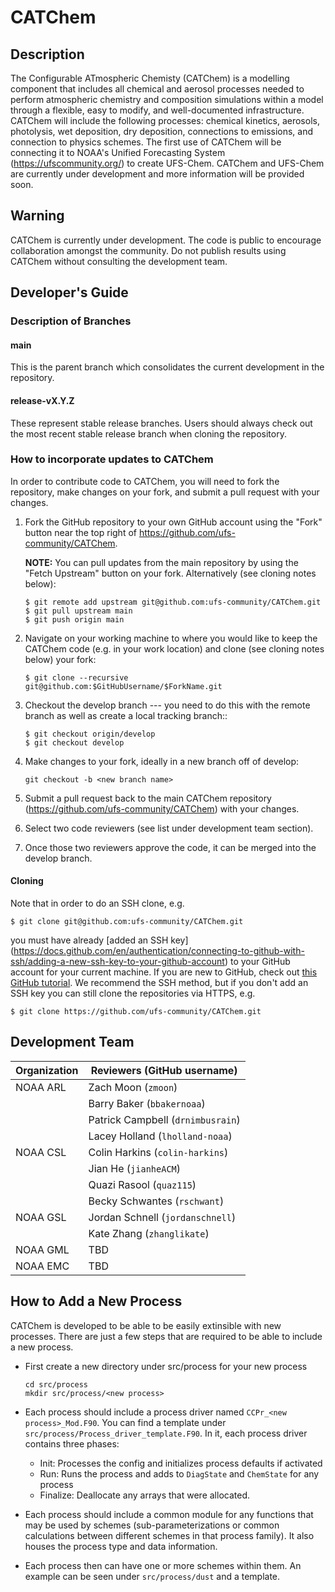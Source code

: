 # CATChem

## Description

The Configurable ATmospheric Chemisty (CATChem) is a modelling component
that includes all chemical and aerosol processes needed to perform
atmospheric chemistry and composition simulations within a model
through a flexible, easy to modify, and well-documented infrastructure.
CATChem will include the following processes:
chemical kinetics, aerosols, photolysis, wet deposition, dry deposition,
connections to emissions, and connection to physics schemes.
The first use of CATChem will be connecting it to NOAA's
Unified Forecasting System (https://ufscommunity.org/) to create UFS-Chem.
CATChem and UFS-Chem are currently under development and more information will be provided soon.

## Warning

CATChem is currently under development.
The code is public to encourage collaboration amongst the community.
Do not publish results using CATChem without consulting the development team.

## Developer's Guide

### Description of Branches

#### main

This is the parent branch which
consolidates the current development in the repository.

#### release-vX.Y.Z

These represent stable release branches.
Users should always check out the most recent stable release branch
when cloning the repository.

### How to incorporate updates to CATChem

In order to contribute code to CATChem, you will need to fork the
repository, make changes on your fork, and submit a pull request with your
changes.

1. Fork the GitHub repository to your own GitHub account
   using the "Fork" button near the top right of
   <https://github.com/ufs-community/CATChem>.

   **NOTE:** You can pull updates from the main repository
   by using the "Fetch Upstream" button on your fork.
   Alternatively (see cloning notes below):
   ```
   $ git remote add upstream git@github.com:ufs-community/CATChem.git
   $ git pull upstream main
   $ git push origin main
   ```

2. Navigate on your working machine
   to where you would like to keep the CATChem code
   (e.g. in your work location) and clone (see cloning notes below) your fork:
   ```
   $ git clone --recursive git@github.com:$GitHubUsername/$ForkName.git
   ```

3. Checkout the develop branch --- you need to do this with the remote branch
   as well as create a local tracking branch::
   ```
   $ git checkout origin/develop
   $ git checkout develop
   ```

4. Make changes to your fork, ideally in a new branch off of develop:
   ```
   git checkout -b <new branch name>
   ```

5. Submit a pull request back to the main CATChem repository (<https://github.com/ufs-community/CATChem>)
   with your changes.

6. Select two code reviewers (see list under development team section).

7. Once those two reviewers approve the code, it can be merged into the develop branch.

#### Cloning

Note that in order to do an SSH clone, e.g.
```
$ git clone git@github.com:ufs-community/CATChem.git
```

you must have already
[added an SSH key] (https://docs.github.com/en/authentication/connecting-to-github-with-ssh/adding-a-new-ssh-key-to-your-github-account)
to your GitHub account for your current machine.
If you are new to GitHub, check out
[this GitHub tutorial](https://jlord.us/git-it/).
We recommend the SSH method, but if you don't add an SSH key
you can still clone the repositories via HTTPS, e.g.

```
$ git clone https://github.com/ufs-community/CATChem.git
```

## Development Team

| Organization |  Reviewers (GitHub username) |
| ------------ | -----------------------------|
| NOAA ARL     | Zach Moon (`zmoon`) |
|              | Barry Baker (`bbakernoaa`) |
|              | Patrick Campbell (`drnimbusrain`)|
|              | Lacey Holland (`lholland-noaa`)|
| NOAA CSL     | Colin Harkins (`colin-harkins`)|
|              | Jian He (`jianheACM`) |
|              | Quazi Rasool (`quaz115`) |
|              | Becky Schwantes (`rschwant`) |
| NOAA GSL     | Jordan Schnell (`jordanschnell`) |
|              | Kate Zhang (`zhanglikate`) |
| NOAA GML     | TBD |
| NOAA EMC     | TBD |

## How to Add a New Process

CATChem is developed to be able to be easily extinsible with new processes.
There are just a few steps that are required to be able to include a new process.

- First create a new directory under src/process for your new process
  ```
  cd src/process
  mkdir src/process/<new process>
  ```

- Each process should include a process driver named `CCPr_<new process>_Mod.F90`.
  You can find a template under `src/process/Process_driver_template.F90`.
  In it, each process driver contains three phases:
  * Init: Processes the config and initializes process defaults if activated
  * Run: Runs the process and adds to `DiagState` and `ChemState` for any process
  * Finalize: Deallocate any arrays that were allocated.

- Each process should include a common module for any functions that may be used by schemes
  (sub-parameterizations or common calculations between different schemes in that process family).
  It also houses the process type and data information.

- Each process then can have one or more schemes within them.
  An example can be seen under `src/process/dust` and a template.
